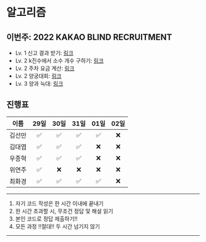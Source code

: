 # 알고리즘

## 이번주: 2022 KAKAO BLIND RECRUITMENT

- Lv. 1 신고 결과 받기: [링크](https://school.programmers.co.kr/learn/courses/30/lessons/92334)
- Lv. 2 k진수에서 소수 개수 구하기: [링크](https://school.programmers.co.kr/learn/courses/30/lessons/92335)
- Lv. 2 주차 요금 계산: [링크](https://school.programmers.co.kr/learn/courses/30/lessons/92341)
- Lv. 2 양궁대회: [링크](https://school.programmers.co.kr/learn/courses/30/lessons/92342)
- Lv. 3 양과 늑대: [링크](https://school.programmers.co.kr/learn/courses/30/lessons/92343)

## 진행표

|  이름  | 29일 | 30일 | 31일 | 01일 | 02일 |
| :----: | :--: | :--: | :--: | :--: | :--: |
| 김선만 |  ✅  |  ✅  |  ✅  |  ✅  |  ❌  |
| 김대엽 |  ✅  |  ✅  |  ✅  |  ❌  |  ❌  |
| 우종혁 |  ✅  |  ✅  |  ✅  |  ❌  |  ❌  |
| 위연주 |  ✅  |  ❌  |  ❌  |  ❌  |  ❌  |
| 최화경 |  ✅  |  ✅  |  ✅  |  ✅  |  ❌  |


---

1. 자기 코드 작성은 한 시간 이내에 끝내기
2. 한 시간 초과할 시, 무조건 정답 및 해설 읽기
3. 본인 코드로 정답 제출하기!!
4. 모든 과정 !!절대!! 두 시간 넘기지 않기

---
